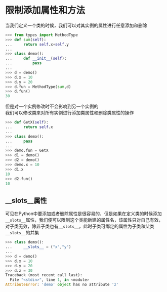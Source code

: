 # 限制添加属性和方法

当我们定义一个类的时候，我们可以对其实例的属性进行任意添加和删除
```py
>>> from types import MethodType
>>> def sum(self):
...     return self.x+self.y
...
>>> class demo():
...     def __init__(self):
...         pass
...
>>> d = demo()
>>> d.x = 10
>>> d.y = 20
>>> d.fun = MethodType(sum,d)
>>> d.fun()
30
```
但是对一个实例修改时不会影响到另一个实例的<br>
我们可以修改类来对所有实例进行添加类属性和删除类属性的操作

```py
>>> def GetX(self):
...     return self.x
...
>>> class demo():
...     pass
...
>>> demo.fun = GetX
>>> d1 = demo()
>>> d2 = demo()
>>> demo.x = 10
>>> d1.x
10
>>> d2.fun()
10
```

## __slots__属性

可见在Python中要添加或者删除属性是很容易的，但是如果在定义类的时候添加`__slots__`属性，我们便可以限制这个类能新建的属性名，该属性只对自己有效，对子类无效，除非子类也有`__slots__`，此时子类可绑定的属性为子类和父类`__slots__`的并集

```py
>>> class demo():
...     __slots__ = ("x","y")
...
>>> d = demo()
>>> d.x = 10
>>> d.y = 20
>>> d.z = 30
Traceback (most recent call last):
  File "<stdin>", line 1, in <module>
AttributeError: 'demo' object has no attribute 'z'
```